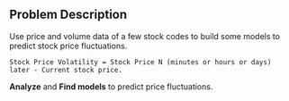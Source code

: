 ## Problem Description
Use price and volume data of a few stock codes to build some models to predict stock price fluctuations.

```
Stock Price Volatility = Stock Price N (minutes or hours or days) later - Current stock price.
```

**Analyze** and **Find models** to predict price fluctuations.
